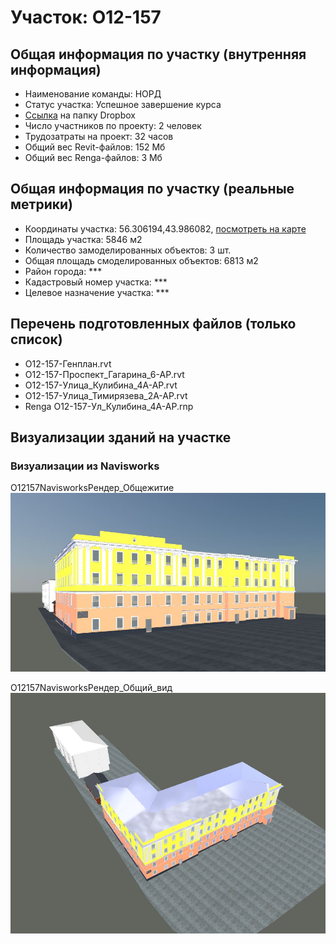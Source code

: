 # Участок: O12-157
## Общая информация по участку (внутренняя информация)
+ Наименование команды: НОРД
+ Статус участка: Успешное завершение курса
+ [Ссылка](https://www.dropbox.com/sh/wvvgv1nw1iqred9/AAARMiHu0o0uP4YGwlAZn8lMa/O12_157?dl=0) на папку Dropbox
+ Число участников по проекту: 2 человек
+ Трудозатраты на проект: 32 часов
+ Общий вес Revit-файлов: 152 Мб
+ Общий вес Renga-файлов: 3 Мб
## Общая информация по участку (реальные метрики)
+ Координаты участка: 56.306194,43.986082, [посмотреть на карте](yandex.ru/maps/47/nizhny-novgorod/?ll=56.306194%2C43.986082&z=19)
+ Площадь участка: 5846 м2
+ Количество замоделированных объектов: 3 шт.
+ Общая площадь смоделированных объектов: 6813 м2
+ Район города: *** 
+ Кадастровый номер участка: *** 
+ Целевое назначение участка: *** 
## Перечень подготовленных файлов (только список)
+ O12-157-Генплан.rvt
+ O12-157-Проспект_Гагарина_6-АР.rvt
+ O12-157-Улица_Кулибина_4А-АР.rvt
+ O12-157-Улица_Тимирязева_2А-АР.rvt
+ Renga O12-157-Ул_Кулибина_4А-АР.rnp
## Визуализации зданий на участке
### Визуализации из Navisworks
O12157NavisworksРендер_Общежитие
![O12-157-Navisworks-Рендер_Общежитие](/Images/O12_157/O12-157-Navisworks-Рендер_Общежитие_Compressed.jpg)

O12157NavisworksРендер_Общий_вид
![O12-157-Navisworks-Рендер_Общий_вид](/Images/O12_157/O12-157-Navisworks-Рендер_Общий_вид_Compressed.jpg)

